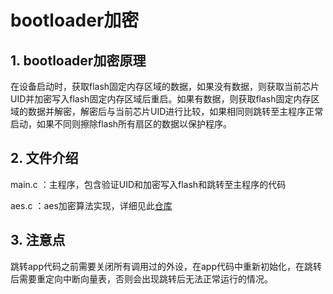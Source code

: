 # bootloader加密

## 1. bootloader加密原理
在设备启动时，获取flash固定内存区域的数据，如果没有数据，则获取当前芯片UID并加密写入flash固定内存区域后重启。如果有数据，则获取flash固定内存区域的数据并解密，解密后与当前芯片UID进行比较，如果相同则跳转至主程序正常启动，如果不同则擦除flash所有扇区的数据以保护程序。

## 2. 文件介绍
main.c ：主程序，包含验证UID和加密写入flash和跳转至主程序的代码

aes.c ：aes加密算法实现，详细见此[仓库](https://github.com/kokke/tiny-AES-c)

## 3. 注意点
跳转app代码之前需要关闭所有调用过的外设，在app代码中重新初始化，在跳转后需要重定向中断向量表，否则会出现跳转后无法正常运行的情况。

